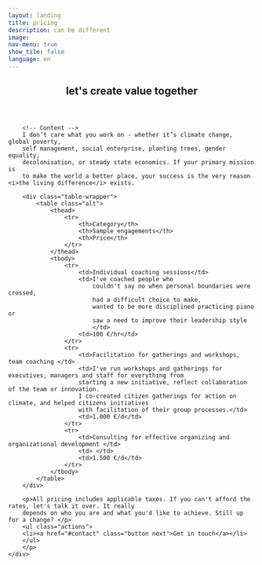 ```yaml
---
layout: landing
title: pricing
description: can be different
image: 
nav-menu: true
show_tile: false
language: en
---
```


<!-- Main -->
<div id="main" class="alt">

<!-- One -->
<section id="one">
	<div class="inner">
		<header class="major">
			<h2>let's create value together</h2>
		</header>

		<!-- Content -->
		I don’t care what you work on - whether it’s climate change, global poverty,
		self management, social enterprise, planting trees, gender equality,
		decolonisation, or steady state economics. If your primary mission is
		to make the world a better place, your success is the very reason <i>the living difference</i> exists.

		<div class="table-wrapper">
			<table class="alt">
				<thead>
					<tr>
						<th>Category</th>
						<th>Sample engagements</th>
						<th>Price</th>
					</tr>
				</thead>
				<tbody>
					<tr>
						<td>Individual coaching sessions</td>
						<td>I've coached people who
							couldn't say no when personal boundaries were crossed,
							had a difficult choice to make,
							wanted to be more disciplined practicing piano or
							saw a need to improve their leadership style
							</td>
						<td>100 €/hr</td>
					</tr>
					<tr>
						<td>Facilitation for gatherings and workshops, team coaching </td>
						<td>I've run workshops and gatherings for executives, managers and staff for everything from
						starting a new initiative, reflect collaboration of the team or innovation. 
						I co-created citizen gatherings for action on climate, and helped citizens initiatives 
						with facilitation of their group processes.</td>
						<td>1.000 €/d</td>
					</tr>
					<tr>
						<td>Consulting for effective organizing and organizational development </td>
						<td> </td>
						<td>1.500 €/d</td>
					</tr>
				</tbody>
			</table>
		</div>

		<p>All pricing includes applicable taxes. If you can't afford the rates, let's talk it over. It really 
		depends on who you are and what you'd like to achieve. Still up for a change? </p>
		<ul class="actions">
		<li><a href="#contact" class="button next">Get in touch</a></li>
		</ul>
		</p>	
	</div>

</section>	


	
</div>
